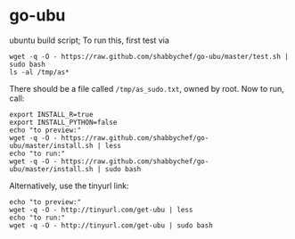 go-ubu
======

ubuntu build script; To run this, first test via

	wget -q -O - https://raw.github.com/shabbychef/go-ubu/master/test.sh | sudo bash
	ls -al /tmp/as*

There should be a file called `/tmp/as_sudo.txt`, owned by root. Now to
run, call:

	export INSTALL_R=true
	export INSTALL_PYTHON=false
	echo "to preview:"
	wget -q -O - https://raw.github.com/shabbychef/go-ubu/master/install.sh | less
	echo "to run:"
	wget -q -O - https://raw.github.com/shabbychef/go-ubu/master/install.sh | sudo bash

Alternatively, use the tinyurl link:

	echo "to preview:"
	wget -q -O - http://tinyurl.com/get-ubu | less
	echo "to run:"
	wget -q -O - http://tinyurl.com/get-ubu | sudo bash

